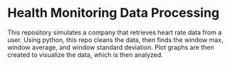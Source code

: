 # Health Monitoring Data Processing

This repository simulates a company that retrieves heart rate data from a user. Using python, this repo cleans the data, then finds the window max, window average, and window standard deviation. Plot graphs are then created to visualize the data, which is then analyzed.
